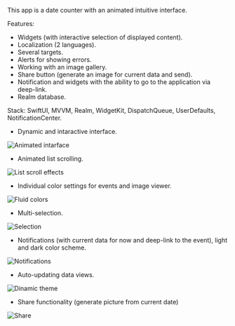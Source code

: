 This app is a date counter with an animated intuitive interface.

Features:
- Widgets (with interactive selection of displayed content).
- Localization (2 languages).
- Several targets.
- Alerts for showing errors.
- Working with an image gallery.
- Share button (generate an image for current data and send).
- Notification and widgets with the ability to go to the application via deep-link.
- Realm database.

Stack: SwiftUI, MVVM, Realm, WidgetKit, DispatchQueue, UserDefaults, NotificationCenter.


- Dynamic and intaractive interface.

![Animated intarface](https://github.com/mirror-voly/Day-to-Days/blob/main/Presentation/InShot_20241102_185553722.gif)
- Animated list scrolling.

![List scroll effects](https://github.com/mirror-voly/Day-to-Days/blob/main/Presentation/InShot_20241102_180318678.gif)
- Individual color settings for events and image viewer.

![Fluid colors](https://github.com/mirror-voly/Day-to-Days/blob/main/Presentation/InShot_20241102_182353378.gif)
- Multi-selection.

![Selection](https://github.com/mirror-voly/Day-to-Days/blob/main/Presentation/InShot_20241102_183603284.gif)
- Notifications (with current data for now and deep-link to the event), light and dark color scheme.

![Notifications](https://github.com/mirror-voly/Day-to-Days/blob/main/Presentation/InShot_20241102_184727456.gif)
- Auto-updating data views.

![Dinamic theme](https://github.com/mirror-voly/Day-to-Days/blob/main/Presentation/InShot_20241102_185033106.gif)
- Share functionality (generate picture from current date)

![Share](https://github.com/mirror-voly/Day-to-Days/blob/main/Presentation/InShot_20241102_181413579.gif)

